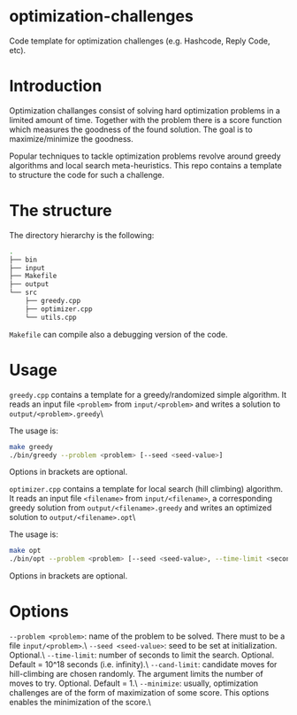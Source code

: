 # optimization-challenges
Code template for optimization challenges (e.g. Hashcode, Reply Code, etc).

# Introduction
Optimization challanges consist of solving hard optimization problems in a limited amount of time.
Together with the problem there is a score function which measures the goodness of the found solution.
The goal is to maximize/minimize the goodness.

Popular techniques to tackle optimization problems revolve around greedy algorithms and local search meta-heuristics.
This repo contains a template to structure the code for such a challenge.

# The structure
The directory hierarchy is the following:
```bash
.
├── bin
├── input
├── Makefile
├── output
└── src
    ├── greedy.cpp
    ├── optimizer.cpp
    └── utils.cpp
```

`Makefile` can compile also a debugging version of the code.

# Usage
`greedy.cpp` contains a template for a greedy/randomized simple algorithm. It reads an input file `<problem>` from `input/<problem>` 
and writes a solution to `output/<problem>.greedy`\\

The usage is:
```bash
make greedy
./bin/greedy --problem <problem> [--seed <seed-value>]
```
Options in brackets are optional.


`optimizer.cpp` contains a template for local search (hill climbing) algorithm. It reads an input file `<filename>` from `input/<filename>`,
a corresponding greedy solution from `output/<filename>.greedy` and writes an optimized solution to `output/<filename>.opt`\\

The usage is:
```bash
make opt
./bin/opt --problem <problem> [--seed <seed-value>, --time-limit <seconds>, --cand-limit <number-of-moves>, --minimize]
```

Options in brackets are optional.


# Options
`--problem <problem>`: name of the problem to be solved. There must to be a file `input/<problem>`.\\
`--seed <seed-value>`: seed to be set at initialization. Optional.\\
`--time-limit`: number of seconds to limit the search. Optional. Default = 10^18 seconds (i.e. infinity).\\
`--cand-limit`: candidate moves for hill-climbing are chosen randomly. The argument limits the number of moves to try. Optional. Default = 1.\\
`--minimize`: usually, optimization challenges are of the form of maximization of some score. This options enables the minimization of the score.\\